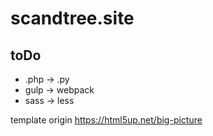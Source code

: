 # scandtree.site

## toDo
* .php -> .py
* gulp -> webpack
* sass -> less

template origin
https://html5up.net/big-picture

